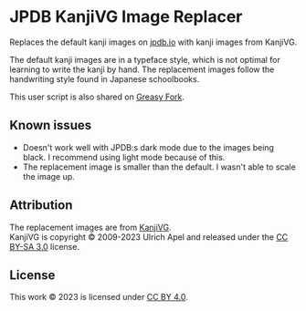 # JPDB KanjiVG Image Replacer

Replaces the default kanji images on [jpdb.io](https://jpdb.io/) with kanji images from KanjiVG.

The default kanji images are in a typeface style, which is not optimal for learning to write the kanji by hand.
The replacement images follow the handwriting style found in Japanese schoolbooks.

This user script is also shared on [Greasy Fork](https://greasyfork.org/en/scripts/476944-jpdb-kanjivg-image-replacer).

## Known issues

- Doesn't work well with JPDB:s dark mode due to the images being black. I recommend using light mode because of this.
- The replacement image is smaller than the default. I wasn't able to scale the image up.

## Attribution

The replacement images are from [KanjiVG](https://kanjivg.tagaini.net/index.html.).  
KanjiVG is copyright © 2009-2023 Ulrich Apel and released under the [CC BY-SA 3.0](https://creativecommons.org/licenses/by-sa/3.0/) license.

## License

This work © 2023 is licensed under [CC BY 4.0](https://creativecommons.org/licenses/by/4.0/).

